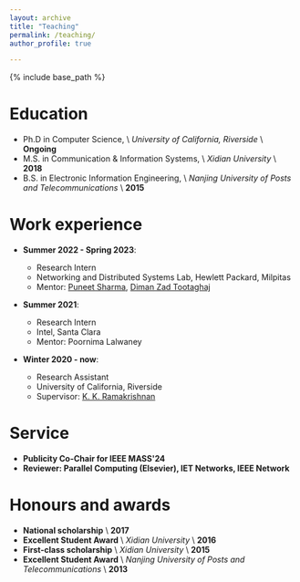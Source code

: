 ```yaml
---
layout: archive
title: "Teaching"
permalink: /teaching/
author_profile: true

---
```


{% include base_path %}

Education
======
* Ph.D in Computer Science, \\
*University of California, Riverside* \\
**Ongoing**
* M.S. in Communication & Information Systems, \\
*Xidian University* \\
**2018**
* B.S. in Electronic Information Engineering, \\
*Nanjing University of Posts and Telecommunications* \\
**2015**

Work experience
======
* **Summer 2022 - Spring 2023**: 
  * Research Intern 
  * Networking and Distributed Systems Lab, Hewlett Packard, Milpitas
  * Mentor: [Puneet Sharma](https://twitter.com/punwitter?ref_src=twsrc%5Egoogle%7Ctwcamp%5Eserp%7Ctwgr%5Eauthor), [Diman Zad Tootaghaj](https://dimanzt.com/home.html)

* **Summer 2021**: 
  * Research Intern
  * Intel, Santa Clara
  * Mentor: Poornima Lalwaney

* **Winter 2020 - now**: 
  * Research Assistant
  * University of California, Riverside
  * Supervisor: [K. K. Ramakrishnan](https://kknetsyslab.cs.ucr.edu/)

Service
======
* **Publicity Co-Chair for IEEE MASS'24**
* **Reviewer: Parallel Computing (Elsevier), IET Networks, IEEE Network**

Honours and awards
======
* **National scholarship** \\
  **2017**
* **Excellent Student Award** \\
  *Xidian University* \\
  **2016**
* **First-class scholarship** \\
  *Xidian University* \\
  **2015**
* **Excellent Student Award** \\
  *Nanjing University of Posts and Telecommunications* \\
  **2013**


<!-- Skills
======
* Skill 1
* Skill 2
  * Sub-skill 2.1
  * Sub-skill 2.2
  * Sub-skill 2.3
* Skill 3 -->

<!-- Publications
======
  <ul>{% for post in site.publications %}
    {% include archive-single-cv.html %}
  {% endfor %}</ul> -->
  
<!-- Talks
======
  <ul>{% for post in site.talks %}
    {% include archive-single-talk-cv.html %}
  {% endfor %}</ul> -->
  
<!-- Teaching
======
  <ul>{% for post in site.teaching %}
    {% include archive-single-cv.html %}
  {% endfor %}</ul>
   -->
<!-- Service and leadership
======
* Currently signed in to 43 different slack teams -->
